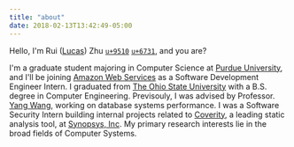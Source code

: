```yaml
---
title: "about"
date: 2018-02-13T13:42:49-05:00
---
```


Hello, I'm Rui ([Lucas](/post/lucas)) Zhu [`u+9510`](https://util.unicode.org/UnicodeJsps/character.jsp?a=9510) [`u+6731`](https://util.unicode.org/UnicodeJsps/character.jsp?a=6731), and you are?

I'm a graduate student majoring in Computer Science at [Purdue University](https://www.cs.purdue.edu/), and I'll be joining [Amazon Web Services](https://aws.amazon.com/) as a Software Development Engineer Intern. I graduated from [The Ohio State University](https://www.osu.edu/) with a B.S. degree in Computer Engineering. Previsouly, I was advised by Professor. [Yang Wang](http://web.cse.ohio-state.edu/~wang.7564/), working on database systems performance. I was a Software Security Intern building internal projects related to [Coverity](https://en.wikipedia.org/wiki/Coverity), a leading static analysis tool, at [Synopsys, Inc](https://www.synopsys.com/). My primary research interests lie in the broad fields of Computer Systems.